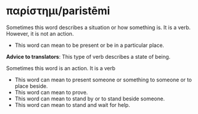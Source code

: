 # παρίστημι/paristēmi

Sometimes this word describes a situation or how something is. It is a verb. However, it is not an action.
 
* This word can mean to be present or be in a particular place.

**Advice to translators**: This type of verb describes a state of being. 

Sometimes this word is an action. It is a verb

* This word can mean to present someone or something to someone or to place beside.
* This word can mean to prove. 
* This word can mean to stand by or to stand beside someone. 
* This word can mean to stand and wait for help. 
